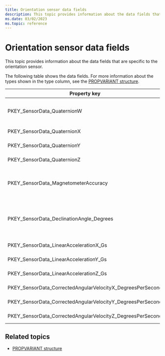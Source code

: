 ```yaml
---
title: Orientation sensor data fields
description: This topic provides information about the data fields that are specific to the orientation sensor.
ms.date: 03/02/2023
ms.topic: reference
---
```


# Orientation sensor data fields

This topic provides information about the data fields that are specific to the orientation sensor.

The following table shows the data fields. For more information about the types shown in the type column, see the [PROPVARIANT structure](/windows/win32/api/propidlbase/ns-propidlbase-propvariant).

| Property key | Type | Required/Optional | Description/Comments |
|---|---|---|---|
| PKEY_SensorData_QuaternionW | VT_R4 | Required | Real coefficient (as opposed to the imaginary portion of the complex number) of rotational axis vector. |
| PKEY_SensorData_QuaternionX | VT_R4 | Required | X-component of rotational axis vector. |
| PKEY_SensorData_QuaternionY | VT_R4 | Required | Y-component of rotational axis vector. |
| PKEY_SensorData_QuaternionZ | VT_R4 | Required | Z-component of rotational axis vector. |
| PKEY_SensorData_MagnetometerAccuracy | VT_UI4 | Required | The accuracy of the magnetometer sensor. For more information about valid values, see [MAGNETOMETER_ACCURACY](/windows-hardware/drivers/ddi/sensorsdef/ne-sensorsdef-magnetometer_accuracy). |
| PKEY_SensorData_DeclinationAngle_Degrees | VT_R4 | Optional | Magnetic declination angle used to infer the true north from the earth's magnetic north. If not supported, the class extension will compute this value. |
| PKEY_SensorData_LinearAccelerationX_Gs | VT_R4 | Optional | X-axis linear acceleration in g's |
| PKEY_SensorData_LinearAccelerationY_Gs | VT_R4 | Optional | Y-axis linear acceleration in g's |
| PKEY_SensorData_LinearAccelerationZ_Gs | VT_R4 | Optional | Z-axis linear acceleration in g's |
| PKEY_SensorData_CorrectedAngularVelocityX_DegreesPerSecond | VT_R4 | Optional | Gyrometric X-axis velocity, in degrees per second. |
| PKEY_SensorData_CorrectedAngularVelocityY_DegreesPerSecond | VT_R4 | Optional | Gyrometric Y-axis velocity, in degrees per second. |
| PKEY_SensorData_CorrectedAngularVelocityZ_DegreesPerSecond | VT_R4 | Optional | Gyrometric Z-axis velocity, in degrees per second. |

## Related topics

- [PROPVARIANT structure](/windows/win32/api/propidlbase/ns-propidlbase-propvariant)
